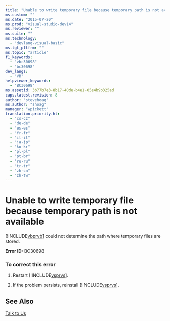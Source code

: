 ```yaml
---
title: "Unable to write temporary file because temporary path is not available | Microsoft Docs"
ms.custom: ""
ms.date: "2015-07-20"
ms.prod: "visual-studio-dev14"
ms.reviewer: ""
ms.suite: ""
ms.technology: 
  - "devlang-visual-basic"
ms.tgt_pltfrm: ""
ms.topic: "article"
f1_keywords: 
  - "vbc30698"
  - "bc30698"
dev_langs: 
  - "VB"
helpviewer_keywords: 
  - "BC30698"
ms.assetid: 3b77b7e3-8b17-40de-b4e1-05e4b9b325ad
caps.latest.revision: 8
author: "stevehoag"
ms.author: "shoag"
manager: "wpickett"
translation.priority.ht: 
  - "cs-cz"
  - "de-de"
  - "es-es"
  - "fr-fr"
  - "it-it"
  - "ja-jp"
  - "ko-kr"
  - "pl-pl"
  - "pt-br"
  - "ru-ru"
  - "tr-tr"
  - "zh-cn"
  - "zh-tw"
---
```

# Unable to write temporary file because temporary path is not available
[!INCLUDE[vbprvb](../../../csharp/programming-guide/concepts/linq/includes/vbprvb_md.md)] could not determine the path where temporary files are stored.  
  
 **Error ID:** BC30698  
  
### To correct this error  
  
1.  Restart [!INCLUDE[vsprvs](../../../csharp/includes/vsprvs_md.md)].  
  
2.  If the problem persists, reinstall [!INCLUDE[vsprvs](../../../csharp/includes/vsprvs_md.md)].  
  
## See Also  
 [Talk to Us](/visualstudio/ide/talk-to-us)
